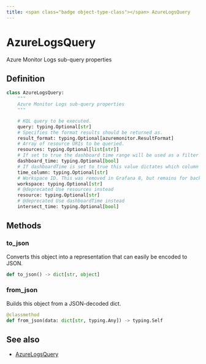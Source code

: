 ```yaml
---
title: <span class="badge object-type-class"></span> AzureLogsQuery
---
```

# <span class="badge object-type-class"></span> AzureLogsQuery

Azure Monitor Logs sub-query properties

## Definition

```python
class AzureLogsQuery:
    """
    Azure Monitor Logs sub-query properties
    """

    # KQL query to be executed.
    query: typing.Optional[str]
    # Specifies the format results should be returned as.
    result_format: typing.Optional[azuremonitor.ResultFormat]
    # Array of resource URIs to be queried.
    resources: typing.Optional[list[str]]
    # If set to true the dashboard time range will be used as a filter for the query. Otherwise the query time ranges will be used. Defaults to false.
    dashboard_time: typing.Optional[bool]
    # If dashboardTime is set to true this value dictates which column the time filter will be applied to. Defaults to the first tables timeSpan column, the first datetime column found, or TimeGenerated
    time_column: typing.Optional[str]
    # Workspace ID. This was removed in Grafana 8, but remains for backwards compat.
    workspace: typing.Optional[str]
    # @deprecated Use resources instead
    resource: typing.Optional[str]
    # @deprecated Use dashboardTime instead
    intersect_time: typing.Optional[bool]
```
## Methods

### <span class="badge object-method"></span> to_json

Converts this object into a representation that can easily be encoded to JSON.

```python
def to_json() -> dict[str, object]
```

### <span class="badge object-method"></span> from_json

Builds this object from a JSON-decoded dict.

```python
@classmethod
def from_json(data: dict[str, typing.Any]) -> typing.Self
```

## See also

 * <span class="badge builder"></span> [AzureLogsQuery](./builder-AzureLogsQuery.md)
